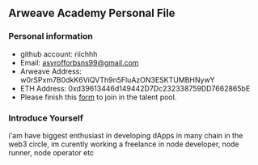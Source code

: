 ## Arweave Academy Personal File

### Personal information

- github account: riichhh
- Email: asyrofforbsns99@gmail.com
- Arweave Address: w0rSPxm7B0dkK6ViQVTh9n5FluAzON3ESKTUMBHNywY
- ETH Address: 0xd39613446d149442D7Dc232338759DD7662865bE
- Please finish this [form](https://docs.google.com/forms/d/e/1FAIpQLSfWA5fIIcBgmRppm3jNz5vmf9Mai_QMVil-2pO4r7YKn_Zhtw/viewform?usp=sf_link) to join in the talent pool.

### Introduce Yourself
 i'am have biggest enthusiast in developing dApps in many chain in the web3 circle, im curently working a freelance in node developer, node runner, node operator etc
